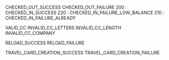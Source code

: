 CHECKED_OUT_SUCCESS
CHECKED_OUT_FAILURE
200 : CHECKED_IN_SUCCESS 
220 : CHECKED_IN_FAILURE_LOW_BALANCE
210 : CHECKED_IN_FAILURE_ALREADY
	
	
VALID_CC 
INVALID_CC_LETTERS 
INVALID_CC_LENGTH
INVALID_CC_COMPANY


RELOAD_SUCCESS 
RELOAD_FAILURE 

TRAVEL_CARD_CREATION_SUCCESS
TRAVEL_CARD_CREATION_FAILURE 